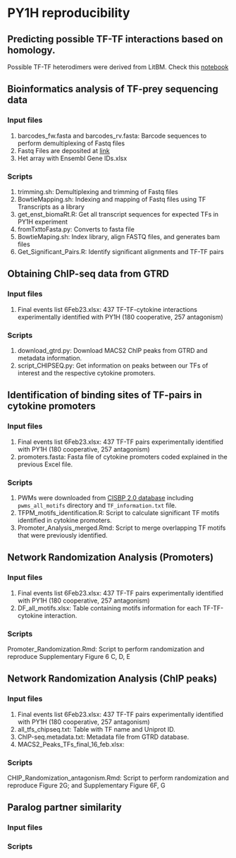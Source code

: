 # PY1H reproducibility

## Predicting possible TF-TF interactions based on homology.
Possible TF-TF heterodimers were derived from LitBM. Check this [notebook](https://github.com/jfuxman/PY1H_reproducibility/blob/main/Get_TF_pairs.ipynb)

## Bioinformatics analysis of TF-prey sequencing data

### Input files
1. barcodes_fw.fasta and barcodes_rv.fasta: Barcode sequences to perform demultiplexing of Fastq files
2. Fastq Files are deposited at [link](www.google.com)
3. Het array with Ensembl Gene IDs.xlsx

### Scripts
1. trimming.sh: Demultiplexing and trimming of Fastq files
2. BowtieMapping.sh: Indexing and mapping of Fastq files using TF Transcripts as a library
3. get_enst_biomaRt.R: Get all transcript sequences for expected TFs in PY1H experiment
4. fromTxttoFasta.py: Converts to fasta file
5. BowtieMaping.sh: Index library, align FASTQ files, and generates bam files
6. Get_Significant_Pairs.R: Identify significant alignments and TF-TF pairs
 
## Obtaining ChIP-seq data from GTRD

### Input files
1. Final events list 6Feb23.xlsx: 437 TF-TF-cytokine interactions experimentally identified with PY1H (180 cooperative, 257 antagonism)

### Scripts
1. download_gtrd.py: Download MACS2 ChIP peaks from GTRD and metadata information.
2. script_CHIPSEQ.py: Get information on peaks between our TFs of interest and the respective cytokine promoters.


## Identification of binding sites of TF-pairs in cytokine promoters

### Input files
1. Final events list 6Feb23.xlsx: 437 TF-TF pairs experimentally identified with PY1H (180 cooperative, 257 antagonism)
2. promoters.fasta: Fasta file of cytokine promoters coded explained in the previous Excel file.

### Scripts
1. PWMs were downloaded from [CISBP 2.0 database](http://cisbp.ccbr.utoronto.ca/bulk.php) including `pwms_all_motifs` directory and `TF_information.txt` file.
2. TFPM_motifs_identification.R: Script to calculate significant TF motifs identified in cytokine promoters.
3. Promoter_Analysis_merged.Rmd: Script to merge overlapping TF motifs that were previously identified.

## Network Randomization Analysis (Promoters)

### Input files
1. Final events list 6Feb23.xlsx: 437 TF-TF pairs experimentally identified with PY1H (180 cooperative, 257 antagonism)
2. DF_all_motifs.xlsx: Table containing motifs information for each TF-TF-cytokine interaction.

### Scripts
Promoter_Randomization.Rmd: Script to perform randomization and reproduce Supplementary Figure 6 C, D, E 

## Network Randomization Analysis (ChIP peaks)

### Input files
1. Final events list 6Feb23.xlsx: 437 TF-TF pairs experimentally identified with PY1H (180 cooperative, 257 antagonism)
2. all_tfs_chipseq.txt: Table with TF name and Uniprot ID.
3. ChIP-seq.metadata.txt: Metadata file from GTRD database.
4. MACS2_Peaks_TFs_final_16_feb.xlsx:

### Scripts
CHIP_Randomization_antagonism.Rmd: Script to perform randomization and reproduce Figure 2G; and Supplementary Figure 6F, G

## Paralog partner similarity

### Input files

### Scripts
